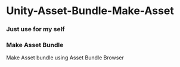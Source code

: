 # Unity-Asset-Bundle-Make-Asset

### Just use for my self ###

### Make Asset Bundle ###
Make Asset bundle using Asset Bundle Browser 
